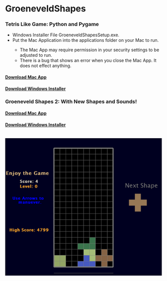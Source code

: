 # GroeneveldShapes


<h3>
Tetris Like Game: Python and Pygame
</h3>
<ul>
  <li>Windows Installer File GroeneveldShapesSetup.exe. </li>
  <li>Put the Mac Application into the applications folder on your Mac to run. </li>
  <ul>
    <li>The Mac App may require permission in your security settings to be adjusted to run.</li>
    <li>There is a bug that shows an error when you close the Mac App. It does not effect anything.</li>
  </ul>
</ul>
<h4><a href="https://drive.google.com/file/d/18InUbAUBhpB2gSHxJXCPS6D4iBQDsSK3/view?usp=sharing" target="_blank" rel="noopener noreferrer">Download Mac App</a></h4>
<h4><a href="https://github.com/groeneveldwoodstock/GroeneveldShapes/raw/main/GroeneveldShapesSetup.exe" target="_blank" rel="noopener noreferrer">Download Windows Installer</a></h4>
<h3>
Groeneveld Shapes 2: With New Shapes and Sounds!
</h3>
<h4><a href="https://drive.google.com/file/d/1WibpVXTWjb2BUUKq05K7WGRSmMQuKwbQ/view?usp=sharing" target="_blank" rel="noopener noreferrer">Download Mac App</a></h4>
<h4><a href="https://drive.google.com/file/d/1w3bgsrktQLf54kv3M_AYO4zDDINhSvgf/view?usp=sharing" target="_blank" rel="noopener noreferrer">Download Windows Installer</a></h4>
<br>
<img src="https://github.com/groeneveldwoodstock/GroeneveldShapes/blob/main/Screenshot.png" alt="Screen Shot">
  </body>
